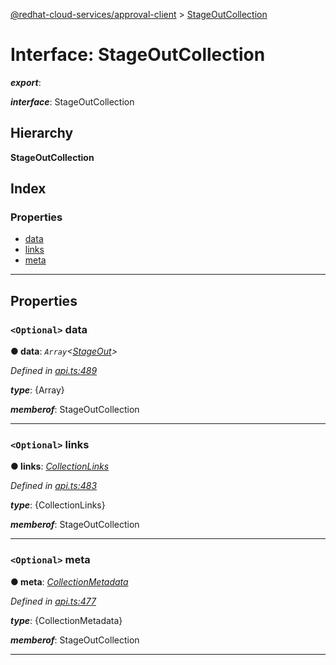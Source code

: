 [@redhat-cloud-services/approval-client](../README.md) > [StageOutCollection](../interfaces/stageoutcollection.md)

# Interface: StageOutCollection

*__export__*: 

*__interface__*: StageOutCollection

## Hierarchy

**StageOutCollection**

## Index

### Properties

* [data](stageoutcollection.md#data)
* [links](stageoutcollection.md#links)
* [meta](stageoutcollection.md#meta)

---

## Properties

<a id="data"></a>

### `<Optional>` data

**● data**: *`Array`<[StageOut](../modules/stageout.md)>*

*Defined in [api.ts:489](https://github.com/RedHatInsights/javascript-clients/blob/master/packages/approval/api.ts#L489)*

*__type__*: {Array}

*__memberof__*: StageOutCollection

___
<a id="links"></a>

### `<Optional>` links

**● links**: *[CollectionLinks](collectionlinks.md)*

*Defined in [api.ts:483](https://github.com/RedHatInsights/javascript-clients/blob/master/packages/approval/api.ts#L483)*

*__type__*: {CollectionLinks}

*__memberof__*: StageOutCollection

___
<a id="meta"></a>

### `<Optional>` meta

**● meta**: *[CollectionMetadata](collectionmetadata.md)*

*Defined in [api.ts:477](https://github.com/RedHatInsights/javascript-clients/blob/master/packages/approval/api.ts#L477)*

*__type__*: {CollectionMetadata}

*__memberof__*: StageOutCollection

___

